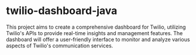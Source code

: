 # twilio-dashboard-java
This project aims to create a comprehensive dashboard for Twilio, utilizing Twilio's APIs to provide real-time insights and management features. The dashboard will offer a user-friendly interface to monitor and analyze various aspects of Twilio's communication services.
